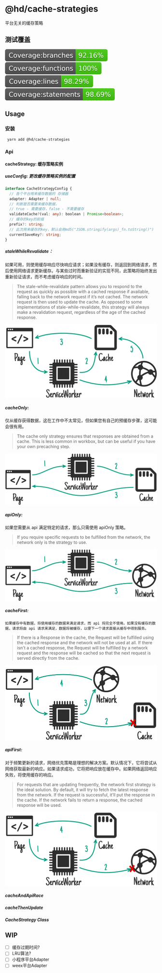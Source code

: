 # @hd/cache-strategies

平台无关的缓存策略

## 测试覆盖

[![branches coverage](./coverage/badge-branches.svg)](./coverage/lcov-report/index.html)
[![functions coverage](./coverage/badge-functions.svg)](./coverage/lcov-report/index.html)
[![lines coverage](./coverage/badge-lines.svg)](./coverage/lcov-report/index.html)
[![statements coverage](./coverage/badge-statements.svg)](./coverage/lcov-report/index.html)

## Usage

### 安装

```
 yarn add @hd/cache-strategies
```

### Api

#### cacheStrategy: 缓存策略实例

  ##### useConfig: 更改缓存策略实例的配置

  ```typescript
  interface CacheStrategyConfig {
    // 各个平台用来缓存数据的 存储器
    adapter: Adapter | null;
    // 判断是否需要来缓存数据，
    // true - 需要缓存，false - 不需要缓存
    validateCache?(val: any): boolean | Promise<boolean>;
    // 缓存的key的前缀
    prefix?: string;
    // 此次用来缓存的key，默认会用md5("JSON.stringify(args)_fn.toString()")
    currentSaveKey?: string;
  }
  ```

  ##### staleWhileRevalidate：

  如果可用，则使用缓存响应尽快响应请求；如果没有缓存，则返回到网络请求，然后使用网络请求更新缓存。与某些过时而重新验证的实现不同，此策略将始终发出重新验证请求，而不考虑缓存响应的时间。

  > The stale-while-revalidate pattern allows you to respond to the request as quickly as possible with a cached response if available, falling back to the network request if it’s not cached. The network request is then used to update the cache. As opposed to some implementations of stale-while-revalidate, this strategy will always make a revalidation request, regardless of the age of the cached response.

  ![stale-while-revalidate.png](./resources/stale-while-revalidate.png)

  ##### cacheOnly:

  仅从缓存获得数据，这在工作中不太常见，但如果您有自己的预缓存步骤，这可能会很有用。

  > The cache only strategy ensures that responses are obtained from a cache. This is less common in workbox, but can be useful if you have your own precaching step.

  ![cache-only.png](./resources/cache-only.png)

  ##### apiOnly:

  如果您需要从 api 满足特定的请求，那么只需使用 apiOnly 策略。

  > If you require specific requests to be fulfilled from the network, the network only is the strategy to use.

  ![network-only.png](./resources/network-only.png)

  ##### cacheFirst:
    如果缓存中有数据，将使用缓存的数据来满足请求，而 api 将完全不使用。如果没有缓存的数据，请求将由 api 请求来满足，数据将被缓存，以便下一个请求直接从缓存中得到服务。

  > If there is a Response in the cache, the Request will be fulfilled using the cached response and the network will not be used at all. If there isn't a cached response, the Request will be fulfilled by a network request and the response will be cached so that the next request is served directly from the cache.

  ![cache-first.png](./resources/cache-first.png)

  ##### apiFirst:

  对于频繁更新的请求，网络优先策略是理想的解决方案。默认情况下，它将尝试从网络获取最新的响应。如果请求成功，它将把响应放在缓存中。如果网络返回响应失败，将使用缓存的响应。

  > For requests that are updating frequently, the network first strategy is the ideal solution. By default, it will try to fetch the latest response from the network. If the request is successful, it’ll put the response in the cache. If the network fails to return a response, the cached response will be used.

  ![network-first.png](./resources/network-first.png)

##### cacheAndApiRace
##### cacheThenUpdate
##### CacheStrategy Class

## WIP

- [ ] 缓存过期时间?
- [ ] LRU算法?
- [ ] 小程序平台Adapter
- [ ] weex平台Adapter
